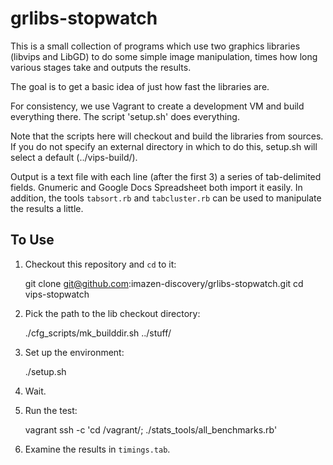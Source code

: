 # grlibs-stopwatch #

This is a small collection of programs which use two graphics
libraries (libvips and LibGD) to do some simple image manipulation,
times how long various stages take and outputs the results.

The goal is to get a basic idea of just how fast the libraries are.

For consistency, we use Vagrant to create a development VM and build
everything there.  The script 'setup.sh' does everything.

Note that the scripts here will checkout and build the libraries from
sources.  If you do not specify an external directory in which to do
this, setup.sh will select a default (../vips-build/).

Output is a text file with each line (after the first 3) a series of
tab-delimited fields.  Gnumeric and Google Docs Spreadsheet both
import it easily.  In addition, the tools `tabsort.rb` and
`tabcluster.rb` can be used to manipulate the results a little.

## To Use ##

1) Checkout this repository and `cd` to it:

    git clone git@github.com:imazen-discovery/grlibs-stopwatch.git
    cd vips-stopwatch

2) Pick the path to the lib checkout directory:

    ./cfg_scripts/mk_builddir.sh ../stuff/

3) Set up the environment:

    ./setup.sh

4) Wait.

5) Run the test:

    vagrant ssh -c 'cd /vagrant/; ./stats_tools/all_benchmarks.rb'

6) Examine the results in `timings.tab`.



